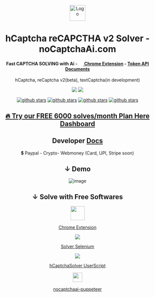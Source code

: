 <div align="center">
<img src="https://user-images.githubusercontent.com/38348819/235374898-be009746-a4ce-483f-a893-ada7e53f4f80.png" alt="Logo" width="50" />
<br />
<h1>hCaptcha reCAPCTHA v2 Solver - noCaptchaAi.com</h1>
<h4>Fast CAPTCHA SOLVING with Ai - <a href="https://github.com/noCaptchaAi/noCaptcha_extension">
<img src="https://www.google.com/chrome/static/images/chrome-logo-m100.svg"  width="15px"/>
Chrome Extension</a> - <a href="https://docs.nocaptchaai.com/en/token/hCaptcha.html">
Token API Documents</a></h4>
<p>hCaptcha, reCaptcha v2(beta), textCaptcha(in development)</p>
<p>

<a href="https://t.me/noCaptchaAi" target="_blank"><img src="https://img.shields.io/badge/Telegram-2CA5E0?style=for-the-badge&logo=telegram&logoColor=white"></a>
<a href="https://discord.gg/E7FfzhZqzA" target="_blank"><img src="https://img.shields.io/badge/Discord-7289DA?style=for-the-badge&logo=discord&logoColor=white"></a>

<a href="https://github.com/shimuldn/hCaptchaSolverApi/"><img alt="github stars" src="https://img.shields.io/github/stars/shimuldn/hCaptchaSolverApi?style=for-the-badge"></a>
<a href="https://github.com/shimuldn/hCaptchaSolverApi/"><img alt="github stars" src="https://img.shields.io/npm/v/nocaptchaai-puppeteer?label=npm-puppeteer-solver&style=for-the-badge"></a>
<a href="https://github.com/shimuldn/hCaptchaSolverApi/"><img alt="github stars" src="https://img.shields.io/npm/v/nocaptchasolver?label=npm-selenium-solver&style=for-the-badge"></a>
<a href="https://greasyfork.org/en/scripts/454941-nocaptchaai-hcaptcha-solver"><img alt="github stars" src="https://user-images.githubusercontent.com/4178343/202253849-adb3f27a-24cf-444e-916c-2e58cba00362.png">
</p>



<p  align="center">
<h2>🔥 Try our FREE 6000 solves/month Plan <a href="https://dash.nocaptchaai.com/?ref=github">Here Dashboard</a></a></h2>
<h2>Developer <a href="https://docs.nocaptchaai.com/en/GetStarted/quickstart.html">Docs</a></a></h2>
<p> 💲 Paypal - Crypto- Webmoney (Card, UPI, Stripe soon)</p>
</p>

## ↓ Demo
![image](https://user-images.githubusercontent.com/4178343/180646819-324163a8-0c4c-4571-b01c-2f98ab8a1127.gif)

## ↓ Solve with Free Softwares

<p>

<img src="https://www.google.com/chrome/static/images/chrome-logo-m100.svg"  width="45px"/>

[Chrome Extension](https://github.com/noCaptchaAi/noCaptcha_extension)

<img src="https://img.icons8.com/fluency/48/000000/selenium-test-automation.png"/>


[Solver Selenium](https://github.com/Hammad69275/NoCaptchaSolver)

<img src="https://img.icons8.com/fluency/48/000000/javascript.png"/>

[hCaptchaSolver UserScript](https://github.com/noCaptchaAi/hCaptchaSolver.user.js)

<img src="https://user-images.githubusercontent.com/10379601/29446482-04f7036a-841f-11e7-9872-91d1fc2ea683.png" width="30px">

[nocaptchaai-puppeteer](https://github.com/noCaptchaAi/nocaptchaai-puppeteer)

</p>
